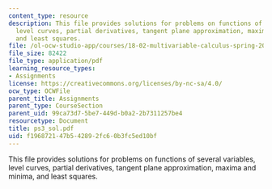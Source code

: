 ```yaml
---
content_type: resource
description: This file provides solutions for problems on functions of several variables,
  level curves, partial derivatives, tangent plane approximation, maxima and minima,
  and least squares.
file: /ol-ocw-studio-app/courses/18-02-multivariable-calculus-spring-2006/f196872147b542892fc60b3fc5ed10bf_ps3_sol.pdf
file_size: 82422
file_type: application/pdf
learning_resource_types:
- Assignments
license: https://creativecommons.org/licenses/by-nc-sa/4.0/
ocw_type: OCWFile
parent_title: Assignments
parent_type: CourseSection
parent_uid: 99ca73d7-5be7-449d-b0a2-2b7311257be4
resourcetype: Document
title: ps3_sol.pdf
uid: f1968721-47b5-4289-2fc6-0b3fc5ed10bf
---
```

This file provides solutions for problems on functions of several variables, level curves, partial derivatives, tangent plane approximation, maxima and minima, and least squares.